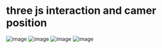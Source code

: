 # three js interaction and camer position 

![image](https://github.com/user-attachments/assets/7c96b066-d09c-4f15-a0ed-966594aca761)
![image](https://github.com/user-attachments/assets/72aaff88-2a32-421f-aece-c99ebf8aea85)
![image](https://github.com/user-attachments/assets/7ac2cb4b-0f63-4e75-ad74-87259315bbd0)
![image](https://github.com/user-attachments/assets/7b99b13e-e707-43ba-907f-2b83986ef18b)


